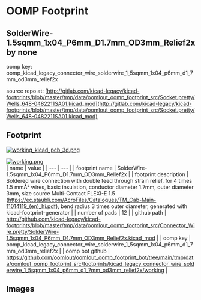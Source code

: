 # OOMP Footprint  
## SolderWire-1.5sqmm_1x04_P6mm_D1.7mm_OD3mm_Relief2x  by none  
  
oomp key: oomp_kicad_legacy_connector_wire_solderwire_1_5sqmm_1x04_p6mm_d1_7mm_od3mm_relief2x  
  
source repo at: [http://gitlab.com/kicad-legacy/kicad-footprints/blob/master/tmp/data/oomlout_oomp_footprint_src/Socket.pretty/Wells_648-0482211SA01.kicad_mod](http://gitlab.com/kicad-legacy/kicad-footprints/blob/master/tmp/data/oomlout_oomp_footprint_src/Socket.pretty/Wells_648-0482211SA01.kicad_mod)  
## Footprint  
  
[![working_kicad_pcb_3d.png](working_kicad_pcb_3d_600.png)](working_kicad_pcb_3d.png)  
  
[![working.png](working_600.png)](working.png)  
| name | value | 
| --- | --- | 
| footprint name | SolderWire-1.5sqmm_1x04_P6mm_D1.7mm_OD3mm_Relief2x | 
| footprint description | Soldered wire connection with double feed through strain relief, for 4 times 1.5 mmÂ² wires, basic insulation, conductor diameter 1.7mm, outer diameter 3mm, size source Multi-Contact FLEXI-E 1.5 (https://ec.staubli.com/AcroFiles/Catalogues/TM_Cab-Main-11014119_(en)_hi.pdf), bend radius 3 times outer diameter, generated with kicad-footprint-generator | 
| number of pads | 12 | 
| github path | http://github.com/kicad-legacy/kicad-footprints/blob/master/tmp/data/oomlout_oomp_footprint_src/Connector_Wire.pretty/SolderWire-1.5sqmm_1x04_P6mm_D1.7mm_OD3mm_Relief2x.kicad_mod | 
| oomp key | oomp_kicad_legacy_connector_wire_solderwire_1_5sqmm_1x04_p6mm_d1_7mm_od3mm_relief2x | 
| oomp bot github | https://github.com/oomlout/oomlout_oomp_footprint_bot/tree/main/tmp/data/oomlout_oomp_footprint_src/footprints/kicad_legacy_connector_wire_solderwire_1_5sqmm_1x04_p6mm_d1_7mm_od3mm_relief2x/working | 
## Images  
